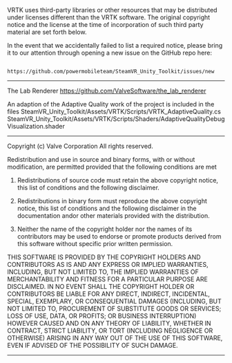 VRTK uses third-party libraries or other resources that may
be distributed under licenses different than the VRTK software.
The original copyright notice and the license at the time of incorporation of
such third party material are set forth below.

In the event that we accidentally failed to list a required notice, please
bring it to our attention through opening a new issue on the GitHub repo here:

           https://github.com/powermobileteam/SteamVR_Unity_Toolkit/issues/new

-------------------------------------------------------------------------------

The Lab Renderer
https://github.com/ValveSoftware/the_lab_renderer

An adaption of the Adaptive Quality work of the project is included in the files
SteamVR_Unity_Toolkit/Assets/VRTK/Scripts/VRTK_AdaptiveQuality.cs
SteamVR_Unity_Toolkit/Assets/VRTK/Scripts/Shaders/AdaptiveQualityDebugVisualization.shader

---

Copyright (c) Valve Corporation
All rights reserved.

Redistribution and use in source and binary forms, with or without modification,
are permitted provided that the following conditions are met

1. Redistributions of source code must retain the above copyright notice, this
list of conditions and the following disclaimer.

2. Redistributions in binary form must reproduce the above copyright notice,
this list of conditions and the following disclaimer in the documentation andor
other materials provided with the distribution.

3. Neither the name of the copyright holder nor the names of its contributors
may be used to endorse or promote products derived from this software without
specific prior written permission.

THIS SOFTWARE IS PROVIDED BY THE COPYRIGHT HOLDERS AND CONTRIBUTORS AS IS AND
ANY EXPRESS OR IMPLIED WARRANTIES, INCLUDING, BUT NOT LIMITED TO, THE IMPLIED
WARRANTIES OF MERCHANTABILITY AND FITNESS FOR A PARTICULAR PURPOSE ARE
DISCLAIMED. IN NO EVENT SHALL THE COPYRIGHT HOLDER OR CONTRIBUTORS BE LIABLE FOR
ANY DIRECT, INDIRECT, INCIDENTAL, SPECIAL, EXEMPLARY, OR CONSEQUENTIAL DAMAGES
(INCLUDING, BUT NOT LIMITED TO, PROCUREMENT OF SUBSTITUTE GOODS OR SERVICES;
LOSS OF USE, DATA, OR PROFITS; OR BUSINESS INTERRUPTION) HOWEVER CAUSED AND ON
ANY THEORY OF LIABILITY, WHETHER IN CONTRACT, STRICT LIABILITY, OR TORT
(INCLUDING NEGLIGENCE OR OTHERWISE) ARISING IN ANY WAY OUT OF THE USE OF THIS
SOFTWARE, EVEN IF ADVISED OF THE POSSIBILITY OF SUCH DAMAGE.

-------------------------------------------------------------------------------
